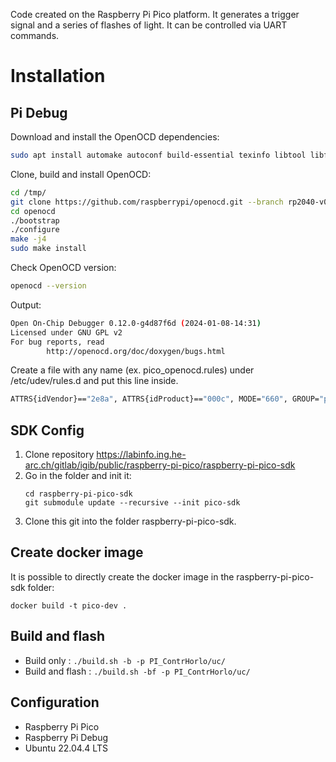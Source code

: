 Code created on the Raspberry Pi Pico platform. 
It generates a trigger signal and a series of flashes of light. 
It can be controlled via UART commands. 
# Installation

## Pi Debug
Download and install the OpenOCD dependencies:

```bash
sudo apt install automake autoconf build-essential texinfo libtool libftdi-dev libusb-1.0-0-dev
```
Clone, build and install OpenOCD:

```bash
cd /tmp/
git clone https://github.com/raspberrypi/openocd.git --branch rp2040-v0.12.0 --depth=1 --no-single-branch
cd openocd
./bootstrap
./configure
make -j4
sudo make install
```

Check OpenOCD version:

```bash
openocd --version
```

Output: 

```bash
Open On-Chip Debugger 0.12.0-g4d87f6d (2024-01-08-14:31)
Licensed under GNU GPL v2
For bug reports, read
        http://openocd.org/doc/doxygen/bugs.html

```

Create a file with any name (ex. pico_openocd.rules) under /etc/udev/rules.d and put this line inside.

```bash
ATTRS{idVendor}=="2e8a", ATTRS{idProduct}=="000c", MODE="660", GROUP="plugdev", TAG+="uaccess"
```

## SDK Config
1. Clone repository https://labinfo.ing.he-arc.ch/gitlab/igib/public/raspberry-pi-pico/raspberry-pi-pico-sdk
2. Go in the folder and init it:
    ```
    cd raspberry-pi-pico-sdk
    git submodule update --recursive --init pico-sdk
    ```
3. Clone this git into the folder raspberry-pi-pico-sdk.


## Create docker image     
It is possible to directly create the docker image in the raspberry-pi-pico-sdk folder:
```
docker build -t pico-dev . 
```

## Build and flash

- Build only : ```./build.sh -b -p PI_ContrHorlo/uc/```
- Build and flash : ```./build.sh -bf -p PI_ContrHorlo/uc/```


## Configuration
- Raspberry Pi Pico
- Raspberry Pi Debug
- Ubuntu 22.04.4 LTS